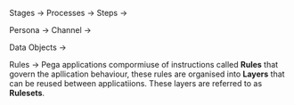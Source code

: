 
 Stages -> 
	 Processes ->
		 Steps ->
  
Persona -> 
	Channel ->

Data Objects ->

Rules -> Pega applications compormiuse of instructions called **Rules** that govern the apllication behaviour, these rules are organised into **Layers** that can be reused between applicatiions. These layers are referred to as **Rulesets**.

